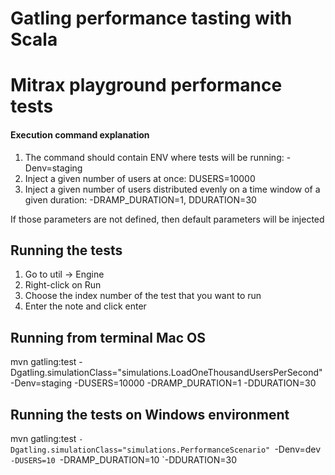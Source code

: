 # Gatling performance tasting with Scala

# Mitrax playground performance tests

#### Execution command explanation
1. The command should contain ENV where tests will be running: -Denv=staging
2. Inject a given number of users at once: DUSERS=10000
3. Inject a given number of users distributed evenly on a time window of a given duration: -DRAMP_DURATION=1, DDURATION=30

If those parameters are not defined, then default parameters will be injected

## Running the tests
1. Go to util -> Engine
2. Right-click on Run
3. Choose the index number of the test that you want to run
4. Enter the note and click enter

## Running from terminal Mac OS
mvn gatling:test -Dgatling.simulationClass="simulations.LoadOneThousandUsersPerSecond" -Denv=staging -DUSERS=10000 -DRAMP_DURATION=1 -DDURATION=30

## Running the tests on Windows environment
mvn gatling:test `-Dgatling.simulationClass="simulations.PerformanceScenario" `-Denv=dev `-DUSERS=10 `-DRAMP_DURATION=10 `-DDURATION=30

